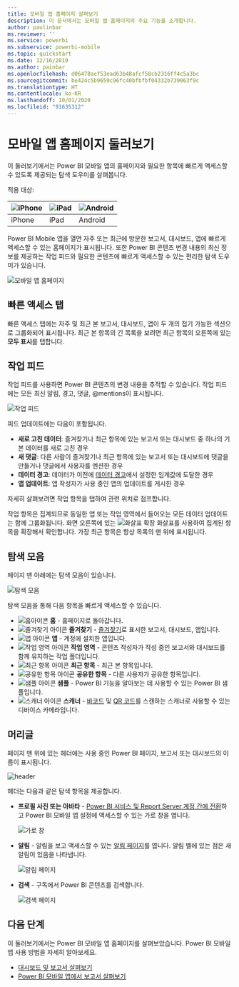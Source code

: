 ```yaml
---
title: 모바일 앱 홈페이지 살펴보기
description: 이 문서에서는 모바일 앱 홈페이지의 주요 기능을 소개합니다.
author: paulinbar
ms.reviewer: ''
ms.service: powerbi
ms.subservice: powerbi-mobile
ms.topic: quickstart
ms.date: 12/16/2019
ms.author: painbar
ms.openlocfilehash: d06478acf53ead63b48afcf58cb2316ff4c5a3bc
ms.sourcegitcommit: be424c5b9659c96fc40bfbfbf04332b739063f9c
ms.translationtype: HT
ms.contentlocale: ko-KR
ms.lasthandoff: 10/01/2020
ms.locfileid: "91635312"
---
```

# <a name="a-quick-tour-of-the-mobile-app-home-page"></a>모바일 앱 홈페이지 둘러보기
이 둘러보기에서는 Power BI 모바일 앱의 홈페이지와 필요한 항목에 빠르게 액세스할 수 있도록 제공되는 탐색 도우미를 살펴봅니다.

적용 대상:

| ![iPhone](./media/mobile-apps-quickstart-view-dashboard-report/iphone-logo-30-px.png) | ![iPad](./media/mobile-apps-quickstart-view-dashboard-report/ipad-logo-30-px.png) | ![Android](./media/mobile-apps-quickstart-view-dashboard-report/android-logo-30-px.png) |
|:--- |:--- |:--- |
| iPhone | iPad | Android | 

Power BI Mobile 앱을 열면 자주 또는 최근에 방문한 보고서, 대시보드, 앱에 빠르게 액세스할 수 있는 홈페이지가 표시됩니다. 또한 Power BI 콘텐츠 변경 내용의 최신 정보를 제공하는 작업 피드와 필요한 콘텐츠에 빠르게 액세스할 수 있는 편리한 탐색 도우미가 있습니다.

![모바일 앱 홈페이지](./media/mobile-apps-home-page/powerbi-mobile-app-home.png)
 
## <a name="quick-access-tab"></a>빠른 액세스 탭

빠른 액세스 탭에는 자주 및 최근 본 보고서, 대시보드, 앱이 두 개의 접기 가능한 섹션으로 그룹화되어 표시됩니다. 최근 본 항목의 긴 목록을 보려면 최근 항목의 오른쪽에 있는 **모두 표시**를 탭합니다. 

## <a name="activity-feed"></a>작업 피드

작업 피드를 사용하면 Power BI 콘텐츠의 변경 내용을 추적할 수 있습니다. 작업 피드에는 모든 최신 알림, 경고, 댓글, @mentions이 표시됩니다.

![작업 피드](./media/mobile-apps-home-page/powerbi-mobile-app-activity.png)

피드 업데이트에는 다음이 포함됩니다.
* **새로 고친 데이터**: 즐겨찾기나 최근 항목에 있는 보고서 또는 대시보드 중 하나의 기본 데이터를 새로 고친 경우
* **새 댓글**: 다른 사람이 즐겨찾기나 최근 항목에 있는 보고서 또는 대시보드에 댓글을 만들거나 댓글에서 사용자를 멘션한 경우
* **데이터 경고**: 데이터가 이전에 [데이터 경고](mobile-set-data-alerts-in-the-mobile-apps.md)에서 설정한 임계값에 도달한 경우
* **앱 업데이트**: 앱 작성자가 사용 중인 앱의 업데이트를 게시한 경우

 자세히 살펴보려면 작업 항목을 탭하여 관련 위치로 점프합니다.

작업 항목은 집계되므로 동일한 앱 또는 작업 영역에서 들어오는 모든 데이터 업데이트는 함께 그룹화됩니다. 화면 오른쪽에 있는 ![화살표 확장](./media/mobile-apps-home-page/powerbi-mobile-app-expand-arrow.png) 화살표를 사용하여 집계된 항목을 확장해서 확인합니다. 가장 최근 항목은 항상 목록의 맨 위에 표시됩니다.

## <a name="navigation-bar"></a>탐색 모음

페이지 맨 아래에는 탐색 모음이 있습니다.

![탐색 모음](./media/mobile-apps-home-page/powerbi-mobile-app-navbar.png)

탐색 모음을 통해 다음 항목을 빠르게 액세스할 수 있습니다.

* ![홈아이콘](./media/mobile-apps-home-page/powerbi-mobile-app-home-icon.png) **홈** - 홈페이지로 돌아갑니다.
* ![즐겨찾기 아이콘](./media/mobile-apps-home-page/powerbi-mobile-app-favorites-icon.png) **즐겨찾기** - [즐겨찾기](mobile-apps-favorites.md)로 표시한 보고서, 대시보드, 앱입니다.
* ![앱 아이콘](./media/mobile-apps-home-page/powerbi-mobile-app-apps-icon.png) **앱** - 계정에 설치한 앱입니다.
* ![작업 영역 아이콘](./media/mobile-apps-home-page/powerbi-mobile-app-workspaces-icon.png) **작업 영역** - 콘텐츠 작성자가 작성 중인 보고서와 대시보드를 함께 유지하는 작업 폴더입니다.
* ![최근 항목 아이콘](./media/mobile-apps-home-page/powerbi-mobile-app-recents-icon.png) **최근 항목** - 최근 본 항목입니다.
* ![공유한 항목 아이콘](./media/mobile-apps-home-page/powerbi-mobile-app-shared-with-me-icon.png) **공유한 항목** - 다른 사용자가 공유한 항목입니다.
* ![샘플 아이콘](./media/mobile-apps-home-page/powerbi-mobile-app-samples-icon.png) **샘플** - Power BI 기능을 알아보는 데 사용할 수 있는 Power BI 샘플입니다.
* ![스캐너 아이콘](./media/mobile-apps-home-page/powerbi-mobile-app-scanner-icon.png) **스캐너** - [바코드](mobile-apps-scan-barcode-iphone.md) 및 [QR 코드](mobile-apps-qr-code.md)를 스캔하는 스캐너로 사용할 수 있는 디바이스 카메라입니다.

## <a name="header"></a>머리글

페이지 맨 위에 있는 헤더에는 사용 중인 Power BI 페이지, 보고서 또는 대시보드의 이름이 표시됩니다.

![header](./media/mobile-apps-home-page/powerbi-mobile-app-header.png)

헤더는 다음과 같은 탐색 항목을 제공합니다.
* **프로필 사진 또는 아바타** - [Power BI 서비스 및 Report Server 계정 간에 전환](mobile-app-ssrs-kpis-mobile-on-premises-reports.md)하고 Power BI 모바일 앱 설정에 액세스할 수 있는 가로 창을 엽니다.

    ![가로 창](./media/mobile-apps-home-page/powerbi-mobile-app-side-panel.png)

* **알림** - 알림을 보고 액세스할 수 있는 [알림 페이지](mobile-apps-notification-center.md)를 엽니다. 알림 벨에 있는 점은 새 알림이 있음을 나타냅니다.

    ![알림 페이지](./media/mobile-apps-home-page/powerbi-mobile-app-notifications-page.png)

* **검색** - 구독에서 Power BI 콘텐츠를 검색합니다.

    ![검색 페이지](./media/mobile-apps-home-page/powerbi-mobile-app-search-page.png)

## <a name="next-steps"></a>다음 단계
이 둘러보기에서는 Power BI 모바일 앱 홈페이지를 살펴보았습니다. Power BI 모바일 앱 사용 방법을 자세히 알아보세요. 
* [대시보드 및 보고서 살펴보기](mobile-apps-quickstart-view-dashboard-report.md)
* [Power BI 모바일 앱에서 보고서 살펴보기](mobile-reports-in-the-mobile-apps.md)
